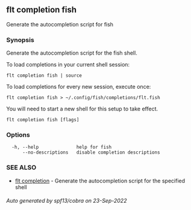 ## flt completion fish

Generate the autocompletion script for fish

### Synopsis

Generate the autocompletion script for the fish shell.

To load completions in your current shell session:

	flt completion fish | source

To load completions for every new session, execute once:

	flt completion fish > ~/.config/fish/completions/flt.fish

You will need to start a new shell for this setup to take effect.


```
flt completion fish [flags]
```

### Options

```
  -h, --help              help for fish
      --no-descriptions   disable completion descriptions
```

### SEE ALSO

* [flt completion](flt_completion.md)	 - Generate the autocompletion script for the specified shell

###### Auto generated by spf13/cobra on 23-Sep-2022
